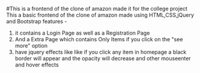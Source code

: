 #This is a frontend of the clone of amazon made it for the college project 
This a basic frontend of the clone of amazon made using HTML,CSS,jQuery and Bootstrap
features -
1) it contains a Login Page as well as a Registration Page 
2) And a  Extra Page which contains Only Items if you click on the "see more" option
3) have jquery effects like like if you click any item in homepage a black border will appear and the opacity will decrease and other mouseenter and hover effects
